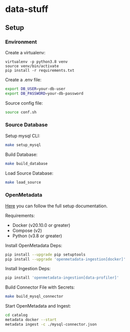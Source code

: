 # data-stuff

## Setup

### Environment
Create a virtualenv:
```
virtualenv -p python3.8 venv
source venv/bin/activate
pip install -r requirements.txt
```

Create a .env file:
```bash
export DB_USER=your-db-user
export DB_PASSWORD=your-db-password
```

Source config file:
```bash
source conf.sh
```

### Source Database

Setup mysql CLI:
```bash
make setup_mysql
```

Build Database:
```bash
make build_database
```

Load Source Database:
```bash
make load_source
```

### OpenMetadata

[Here](https://docs.open-metadata.org/install/run-openmetadata) you can follow the full setup documentation.

Requirements:
- Docker (v20.10.0 or greater)
- Compose (v2)
- Python (v3.8 or greater)

Install OpenMetadata Deps:
```bash
pip install --upgrade pip setuptools
pip install --upgrade 'openmetadata-ingestion[docker]'
```

Install Ingestion Deps:
```bash
pip install 'openmetadata-ingestion[data-profiler]'
```

Build Connector File with Secrets:
```bash
make build_mysql_connector
```

Start OpenMetadata and Ingest:
```bash
cd catalog
metadata docker --start
metadata ingest -c ./mysql-connector.json
```
